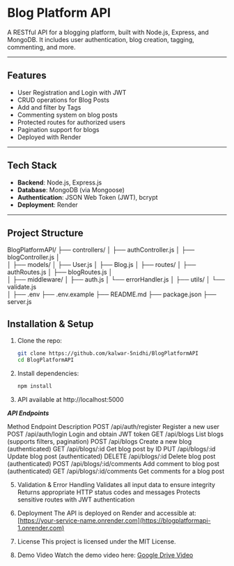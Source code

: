 # Blog Platform API

A RESTful API for a blogging platform, built with Node.js, Express, and MongoDB. It includes user authentication, blog creation, tagging, commenting, and more.

---

## Features

- User Registration and Login with JWT
- CRUD operations for Blog Posts
- Add and filter by Tags
- Commenting system on blog posts
- Protected routes for authorized users
- Pagination support for blogs
- Deployed with Render

---

## Tech Stack

- **Backend**: Node.js, Express.js
- **Database**: MongoDB (via Mongoose)
- **Authentication**: JSON Web Token (JWT), bcrypt
- **Deployment**: Render

---

## Project Structure

BlogPlatformAPI/
├── controllers/
│   ├── authController.js
│   ├── blogController.js
│   
│
├── models/
│   ├── User.js
│   ├── Blog.js
│
├── routes/
│   ├── authRoutes.js
│   ├── blogRoutes.js
│   
│
├── middleware/
│   ├── auth.js
│   └── errorHandler.js
│
├── utils/
│   └── validate.js       
│
├── .env
├── .env.example
├── README.md
├── package.json
├── server.js


## Installation & Setup

1. Clone the repo:  
   ```bash
   git clone https://github.com/kalwar-5nidhi/BlogPlatformAPI
   cd BlogPlatformAPI

2. Install dependencies:
   ```bash
   npm install

3. API available at http://localhost:5000

***API Endpoints***

Method	        Endpoint	                 Description
POST	     /api/auth/register	         Register a new user
POST	     /api/auth/login	         Login and obtain JWT token
GET	         /api/blogs	                 List blogs (supports filters, pagination)
POST	     /api/blogs	                 Create a new blog (authenticated)
GET	         /api/blogs/:id	             Get blog post by ID
PUT	         /api/blogs/:id	             Update blog post (authenticated)
DELETE	     /api/blogs/:id	             Delete blog post (authenticated)
POST	     /api/blogs/:id/comments	 Add comment to blog post (authenticated)
GET	         /api/blogs/:id/comments	 Get comments for a blog post

5. Validation & Error Handling
Validates all input data to ensure integrity
Returns appropriate HTTP status codes and messages
Protects sensitive routes with JWT authentication

6. Deployment
The API is deployed on Render and accessible at:
[https://your-service-name.onrender.com](https://blogplatformapi-1.onrender.com)

7. License
This project is licensed under the MIT License.
8. Demo Video
Watch the demo video here: [Google Drive Video](https://drive.google.com/file/d/1xLOh-9KdiM0Uv3uYI_lXrlr_yMr7dojh/view?usp=drive_link)





